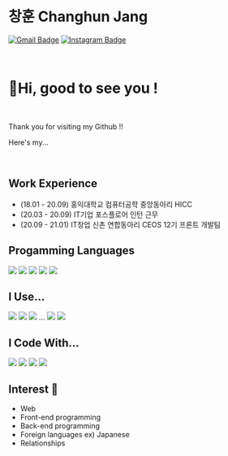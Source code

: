# 창훈 Changhun Jang


[![Gmail Badge](https://img.shields.io/badge/Gmail-d14836?style=flat-square&logo=Gmail&logoColor=white&link=mailto:wkdckdgns1017@gmail.com)](mailto:wkdckdgns1017@gmail.com)
[![Instagram Badge](https://img.shields.io/badge/-Instagram-dd2a7b?style=flat-square&logo=instagram&logoColor=white&link=https://www.instagram.com/changhun1017/)](https://www.instagram.com/changhun1017/) 

<br>

# 👋Hi, good to see you !
<br>

<p>Thank you for visiting my Github !!</p>
<p>Here's my...</p>
<br>

## Work Experience
- (18.01 - 20.09) 홍익대학교 컴퓨터공학 중앙동아리 HICC
- (20.03 - 20.09) IT기업 포스플로어 인턴 근무
- (20.09 - 21.01) IT창업 신촌 연합동아리 CEOS 12기 프론트 개발팀

## Progamming Languages
<p>
    <img src="https://img.shields.io/badge/HTML-20232A?style=flat-square&logo=html5&logoColor=d35d6e" />
    <img src="https://img.shields.io/badge/CSS-20232A?style=flat-square&logo=css3&logoColor=efb08c" />
    <img src="https://img.shields.io/badge/JavaScript-20232A?style=flat-square&logo=javascript&logoColor=ffd369" />
    <img src="https://img.shields.io/badge/C-20232A?style=flat-square&logo=c&logoColor=A8B9CC" />
    <img src="https://img.shields.io/badge/C++-20232A?style=flat-square&logo=c%2B%2B&logoColor=00599C" />
</p>

## I Use...
<p>
    <img src="https://img.shields.io/badge/Node.js-20232A?style=flat-square&logo=node.js&logoColor=59886b" />
    <img src="https://img.shields.io/badge/npm-20232A?style=flat-square&logo=npm&logoColor=red" />
    <img src="https://img.shields.io/badge/React-20232A?style=flat-square&logo=react&logoColor=61DAFB" /> ...   
    <img src="https://img.shields.io/badge/Vue-20232A?style=flat-square&logo=vue.js&logoColor=5aa469" />
    <img src="https://img.shields.io/badge/Flask-20232A?style=flat-square&logo=flask&logoColor=59886b" />

</p>

## I Code With...
<p>
    <img src="https://img.shields.io/badge/Visual%20Studio%20Code-20232A?style=flat-square&logo=visual%20studio%20code&logoColor=3797a4" />
    <img src="https://img.shields.io/badge/Atom-20232A?style=flat-square&logo=atom&logoColor=8db596" />
    <img src="https://img.shields.io/badge/WebStorm-20232A?style=flat-square&logo=webstorm&logoColor=white" />
    <img src="https://img.shields.io/badge/PyCharm-20232A?style=flat-square&logo=pycharm&logoColor=white" />
</p>


## Interest 👀
- Web
- Front-end programming
- Back-end programming
- Foreign languages    ex) Japanese
- Relationships








<!--
### Hi there 👋


**Hooniya-nolja/Hooniya-nolja** is a ✨ _special_ ✨ repository because its `README.md` (this file) appears on your GitHub profile.

Here are some ideas to get you started:

- 🔭 I’m currently working on ...
- 🌱 I’m currently learning ...
- 👯 I’m looking to collaborate on ...
- 🤔 I’m looking for help with ...
- 💬 Ask me about ...
- 📫 How to reach me: ...
- 😄 Pronouns: ...
- ⚡ Fun fact: ...
-->
